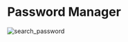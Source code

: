 # Password Manager

![search_password](https://github.com/sudeepsudhevan/python-small-projects/assets/31392327/a9c13280-96a3-4c0f-92a0-50a6d5052f78)
